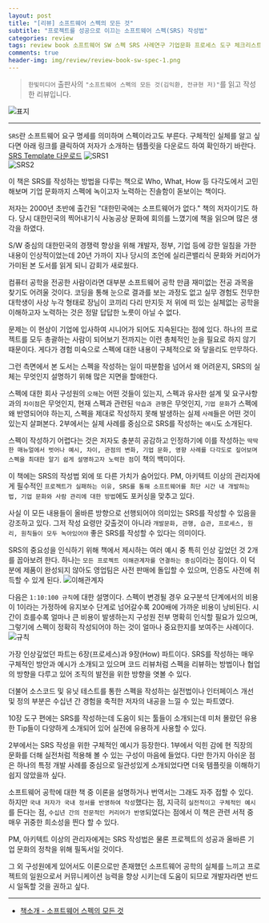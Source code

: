 ```yaml
---  
layout: post  
title: "[리뷰] 소프트웨어 스펙의 모든 것"  
subtitle: "프로젝트를 성공으로 이끄는 소프트웨어 스펙(SRS) 작성법"  
categories: review  
tags: review book 소프트웨어 SW 스펙 SRS 사례연구 기업문화 프로세스 도구 체크리스트 인터페이스 프로세스 프로젝트    
comments: true  
header-img: img/review/review-book-sw-spec-1.png
---  
```

  
> `한빛미디어` 출판사의 `"소프트웨어 스펙의 모든 것(김익환, 전규현 저)"`를 읽고 작성한 리뷰입니다.  

![표지](https://theorydb.github.io/assets/img/review/review-book-sw-spec-1.png)  

---

`SRS`란 소프트웨어 요구 명세를 의미하며 스펙이라고도 부른다. 구체적인 실체를 알고 싶다면 아래 링크를 클릭하여 저자가 소개하는 템플릿을 다운로드 하여 확인하기 바란다.
[SRS Template 다운로드](https://www.abctech.software/download-templates/)
![SRS1](https://theorydb.github.io/assets/img/review/review-book-sw-spec-2.png)  
![SRS2](https://theorydb.github.io/assets/img/review/review-book-sw-spec-3.png)  

이 책은 SRS를 작성하는 방법을 다루는 책으로 Who, What, How 등 다각도에서 고민해보며 기업 문화까지 스펙에 녹이고자 노력하는 진솔함이 돋보이는 책이다.

저자는 2000년 초반에 출간된 "대한민국에는 소프트웨어가 없다." 책의 저자이기도 하다. 당시 대한민국의 찍어내기식 사농공상 문화에 회의를 느꼈기에 책을 읽으며 많은 생각을 하였다. 

S/W 중심의 대한민국의 경쟁력 향상을 위해 개발자, 정부, 기업 등에 강한 일침을 가한 내용이 인상적이었는데 20년 가까이 지나 당시의 조언에 실리콘밸리식 문화와 커리어가 가미된 본 도서를 읽게 되니 감회가 새로웠다.

컴퓨터 공학을 전공한 사람이라면 대부분 소프트웨어 공학 만큼 재미없는 전공 과목을 찾기도 어려울 것이다. 코딩을 통해 눈으로 결과를 보는 과정도 없고 실무 경험도 전무한 대학생이 사상 누각 형태로 장님이 코끼리 다리 만지듯 저 위에 떠 있는 실체없는 공학을 이해하고자 노력하는 것은 정말 답답한 노릇이 아닐 수 없다.

문제는 이 현상이 기업에 입사하여 시니어가 되어도 지속된다는 점에 있다. 하나의 프로젝트를 모두 총괄하는 사람이 되어보기 전까지는 이런 총체적인 눈을 필요로 하지 않기 때문이다. 게다가 경험 미숙으로 스펙에 대한 내용이 구체적으로 와 닿을리도 만무하다. 

그런 측면에서 본 도서는 스펙을 작성하는 일이 따분함을 넘어서 왜 어려운지, SRS의 실체는 무엇인지 설명하기 위해 많은 지면을 할애한다.

스펙에 대한 회사 구성원의 `오해`는 어떤 것들이 있는지, 스펙과 유사한 설계 및 요구사항과의 `차이점`은 무엇인지, 현재 스펙과 관련된 `악습과 관행`은 무엇인지, `기업 문화`가 스펙에 왜 반영되어야 하는지, 스펙을 제대로 작성하지 못해 발생하는 실제 `사례`들은 어떤 것이 있는지 살펴본다. 2부에서는 실제 사례를 중심으로 SRS를 작성하는 `예시`도 소개된다.

스펙이 작성하기 어렵다는 것은 저자도 충분히 공감하고 인정하기에 이를 작성하는 `딱딱한 매뉴얼에서 벗어나 예시, 차이, 관점의 변화, 기업 문화, 영향 사례를 다각도로 짚어보며 스펙을 최대한 알기 쉽게 설명하고자 노력한 점`이 책의 백미이다.

이 책에는 SRS의 작성법 외에 또 다른 가치가 숨어있다. PM, 아키텍트 이상의 관리자에게 필수적인 `프로젝트가 실패하는 이유, SRS를 통해 소프트웨어를 최단 시간 내 개발하는 법, 기업 문화와 사람 관리에 대한 방법`에도 포커싱을 맞추고 있다. 

사실 이 모든 내용들이 올바른 방향으로 선행되어야 의미있는 SRS를 작성할 수 있음을 강조하고 있다. 그저 작성 요령만 갖출것이 아니라 `개발문화, 관행, 습관, 프로세스, 원리, 원칙들이 모두 녹아있어야` 좋은 SRS를 작성할 수 있다는 의미이다.

SRS의 중요성을 인식하기 위해 책에서 제시하는 여러 예시 중 특히 인상 깊었던 것 2개를 꼽아보려 한다. 하나는 `모든 프로젝트 이해관계자를 연결하는 중심`이라는 점이다. 이 덕분에 제품이 완성되지 않아도 영업팀은 사전 판매에 돌입할 수 있으며, 인증도 사전에 취득할 수 있게 된다.
![이해관계자](https://theorydb.github.io/assets/img/review/review-book-sw-spec-4.png)  

다음은 `1:10:100 규칙`에 대한 설명이다. 스펙이 변경될 경우 요구분석 단계에서의 비용이 1이라는 가정하에 유지보수 단계로 넘어갈수록 200배에 가까운 비용이 낭비된다. 시간이 흐를수록 얼마나 큰 비용이 발생하는지 구성원 전부 명확히 인식할 필요가 있으며, 그렇기에 스펙이 정확히 작성되어야 하는 것이 얼마나 중요한지를 보여주는 사례이다.
![규칙](https://theorydb.github.io/assets/img/review/review-book-sw-spec-5.png)  

가장 인상깊었던 파트는 6장(프로세스)과 9장(How) 파트이다. SRS를 작성하는 매우 구체적인 방안과 예시가 소개되고 있으며 코드 리뷰처럼 스펙을 리뷰하는 방법이나 협업의 방향을 다루고 있어 조직의 발전을 위한 방향을 엿볼 수 있다. 

더불어 소스코드 및 유닛 테스트를 통한 스펙을 작성하는 실전법이나 인터페이스 개선 및 정의 부분은 수십년 간 경험을 축적한 저자의 내공을 느낄 수 있는 파트였다. 

10장 도구 편에는 SRS를 작성하는데 도움이 되는 툴들이 소개되는데 미처 몰랐던 유용한 Tip들이 다양하게 소개되어 있어 실전에 유용하게 사용할 수 있다.

2부에서는 SRS 작성을 위한 구체적인 예시가 등장한다. 1부에서 익힌 감에 현 직장의 문화를 더해 실전처럼 적용해 볼 수 있는 구성이 마음에 들었다. 다만 한가지 아쉬운 점은 하나의 특정 개발 사례를 중심으로 일관성있게 소개되었다면 더욱 템플릿을 이해하기 쉽지 않았을까 싶다.

소프트웨어 공학에 대한 책 중 이론을 설명하거나 번역서는 그래도 자주 접할 수 있다. 하지만 `국내 저자가 국내 정서를 반영하여 작성`했다는 점, 지극히 `실전적이고 구체적인 예시`를 든다는 점, `수십년 간의 전문적인 커리어가 반영`되었다는 점에서 이 책은 관련 서적 중 매우 귀중한 희소성을 띈다 할 수 있다.

PM, 아키텍트 이상의 관리자에게는 SRS 작성법은 물론 프로젝트의 성공과 올바른 기업 문화의 정착을 위해 필독서일 것이다. 

그 외 구성원에게 있어서도 이론으로만 존재했던 소프트웨어 공학의 실체를 느끼고 프로젝트의 일원으로서 커뮤니케이션 능력을 향상 시키는데 도움이 되므로 개발자라면 반드시 일독할 것을 권하고 싶다.

---

* [책소개 - 소프트웨어 스펙의 모든 것](http://www.yes24.com/Product/Goods/95888025?OzSrank=1)
